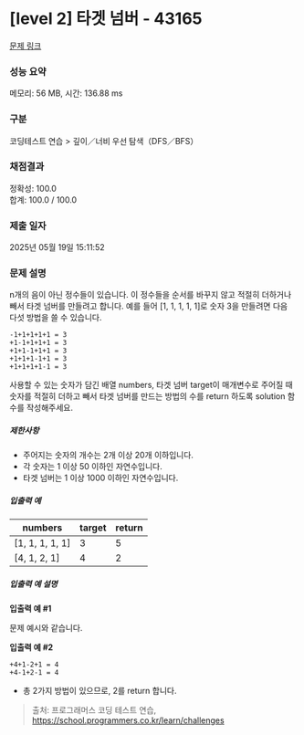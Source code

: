 # [level 2] 타겟 넘버 - 43165 

[문제 링크](https://school.programmers.co.kr/learn/courses/30/lessons/43165) 

### 성능 요약

메모리: 56 MB, 시간: 136.88 ms

### 구분

코딩테스트 연습 > 깊이／너비 우선 탐색（DFS／BFS）

### 채점결과

정확성: 100.0<br/>합계: 100.0 / 100.0

### 제출 일자

2025년 05월 19일 15:11:52

### 문제 설명

<p>n개의 음이 아닌 정수들이 있습니다. 이 정수들을 순서를 바꾸지 않고 적절히 더하거나 빼서 타겟 넘버를 만들려고 합니다. 예를 들어 [1, 1, 1, 1, 1]로 숫자 3을 만들려면 다음 다섯 방법을 쓸 수 있습니다.</p>
<div class="highlight"><pre class="codehilite"><code>-1+1+1+1+1 = 3
+1-1+1+1+1 = 3
+1+1-1+1+1 = 3
+1+1+1-1+1 = 3
+1+1+1+1-1 = 3
</code></pre></div>
<p>사용할 수 있는 숫자가 담긴 배열 numbers, 타겟 넘버 target이 매개변수로 주어질 때 숫자를 적절히 더하고 빼서 타겟 넘버를 만드는 방법의 수를 return 하도록 solution 함수를 작성해주세요.</p>

<h5>제한사항</h5>

<ul>
<li>주어지는 숫자의 개수는 2개 이상 20개 이하입니다.</li>
<li>각 숫자는 1 이상 50 이하인 자연수입니다.</li>
<li>타겟 넘버는 1 이상 1000 이하인 자연수입니다.</li>
</ul>

<h5>입출력 예</h5>
<table class="table">
        <thead><tr>
<th>numbers</th>
<th>target</th>
<th>return</th>
</tr>
</thead>
        <tbody><tr>
<td>[1, 1, 1, 1, 1]</td>
<td>3</td>
<td>5</td>
</tr>
<tr>
<td>[4, 1, 2, 1]</td>
<td>4</td>
<td>2</td>
</tr>
</tbody>
      </table>
<h5>입출력 예 설명</h5>

<p><strong>입출력 예 #1</strong></p>

<p>문제 예시와 같습니다.</p>

<p><strong>입출력 예 #2</strong></p>
<div class="highlight"><pre class="codehilite"><code>+4+1-2+1 = 4
+4-1+2-1 = 4
</code></pre></div>
<ul>
<li>총 2가지 방법이 있으므로, 2를 return 합니다.</li>
</ul>


> 출처: 프로그래머스 코딩 테스트 연습, https://school.programmers.co.kr/learn/challenges